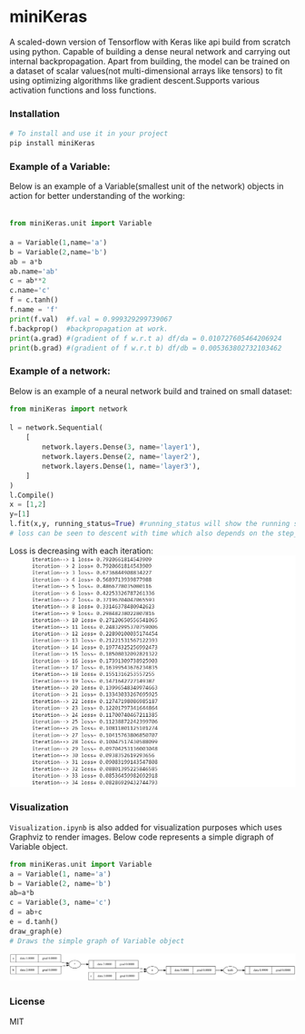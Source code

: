 # miniKeras


A scaled-down version of Tensorflow with Keras like api build from scratch using python.
Capable of building a dense neural network and carrying out internal backpropagation. Apart from building, the model can be trained on a dataset of scalar values(not multi-dimensional arrays like tensors) to fit using optimizing algorithms like gradient descent.Supports various activation functions and loss functions.


### Installation

```bash
# To install and use it in your project
pip install miniKeras
```

### Example of a Variable:

Below is an example of a Variable(smallest unit of the network) objects in action for better understanding of the working:

```python

from miniKeras.unit import Variable

a = Variable(1,name='a')
b = Variable(2,name='b')
ab = a*b
ab.name='ab'
c = ab**2
c.name='c'
f = c.tanh()
f.name = 'f'
print(f.val)  #f.val = 0.999329299739067
f.backprop()  #backpropagation at work.
print(a.grad) #(gradient of f w.r.t a) df/da = 0.010727605464206924
print(b.grad) #(gradient of f w.r.t b) df/db = 0.005363802732103462

```

### Example of a network:

Below is an example of a neural network build and trained on small dataset:

```python
from miniKeras import network

l = network.Sequential(
    [
        network.layers.Dense(3, name='layer1'),
        network.layers.Dense(2, name='layer2'),
        network.layers.Dense(1, name='layer3'),
    ]
)
l.Compile()
x = [1,2]
y=[1]
l.fit(x,y, running_status=True) #running_status will show the running status of the loss in each iteration.
# loss can be seen to descent with time which also depends on the step_size(alpha)
```
Loss is decreasing with each iteration:
![test](output.jpg)

### Visualization

`Visualization.ipynb` is also added for visualization purposes which uses Graphviz to render images.
Below code represents a simple digraph of Variable object.

```python
from miniKeras.unit import Variable
a = Variable(1, name='a')
b = Variable(2, name='b')
ab=a*b
c = Variable(3, name='c')
d = ab+c
e = d.tanh()
draw_graph(e)
# Draws the simple graph of Variable object
```

![Graph](visual.svg)

### License

MIT
